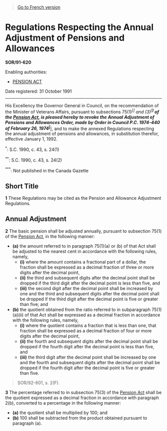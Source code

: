 > [Go to French version](/fr/Règlements/Décrets,%20ordonnances%20et%20règlements%20statutaires/91/620.md)

# Regulations Respecting the Annual Adjustment of Pensions and Allowances

**SOR/91-620**

Enabling authorities: 
- [PENSION ACT](/en/Acts/Revised%20Statutes%20of%20Canada/P/P-6.md)

Date registered: 31 October 1991

----------

His Excellency the Governor General in Council, on the recommendation of the Minister of Veterans Affairs, pursuant to subsections 75(1)<sup><a href='#fn_SOR-91-620_e_hq_6174'>[*]</a></sup> and (3)<sup><a href='#fn_SOR-91-620_e_hq_6175'>[**]</a></sup> of the [Pension Act](/en/Acts/Revised%20Statutes%20of%20Canada/P/P-6.md), is pleased hereby to revoke the Annual Adjustment of Pensions and Allowances Order, made by Order in Council P.C. 1974-440 of February 26, 1974<sup><a href='#fn_SOR-91-620_e_hq_6176'>[***]</a></sup>, and to make the annexed Regulations respecting the annual adjustment of pensions and allowances, in substitution therefor, effective January 1, 1992.

<a name='fn_SOR-91-620_e_hq_6174'><sup>*</sup></a>: S.C. 1990, c. 43, s. 24(1)<br />

<a name='fn_SOR-91-620_e_hq_6175'><sup>**</sup></a>: S.C. 1990, c. 43, s. 24(2)<br />

<a name='fn_SOR-91-620_e_hq_6176'><sup>***</sup></a>: Not published in the Canada Gazette<br />




## Short Title


**1** These Regulations may be cited as the Pension and Allowance Adjustment Regulations.




## Annual Adjustment


**2** The basic pension shall be adjusted annually, pursuant to subsection 75(1) of the [Pension Act](/en/Acts/Revised%20Statutes%20of%20Canada/P/P-6.md), in the following manner:
- **(a)** the amount referred to in paragraph 75(1)(a) or (b) of that Act shall be adjusted to the nearest cent in accordance with the following rules, namely,
	- **(i)** where the amount contains a fractional part of a dollar, the fraction shall be expressed as a decimal fraction of three or more digits after the decimal point,
	- **(ii)** the third and subsequent digits after the decimal point shall be dropped if the third digit after the decimal point is less than five, and
	- **(iii)** the second digit after the decimal point shall be increased by one and the third and subsequent digits after the decimal point shall be dropped if the third digit after the decimal point is five or greater than five; and
- **(b)** the quotient obtained from the ratio referred to in subparagraph 75(1)(a)(ii) of that Act shall be expressed as a decimal fraction in accordance with the following rules, namely,
	- **(i)** where the quotient contains a fraction that is less than one, that fraction shall be expressed as a decimal fraction of four or more digits after the decimal point,
	- **(ii)** the fourth and subsequent digits after the decimal point shall be dropped if the fourth digit after the decimal point is less than five, and
	- **(iii)** the third digit after the decimal point shall be increased by one and the fourth and subsequent digits after the decimal point shall be dropped if the fourth digit after the decimal point is five or greater than five.
> SOR/92-601, s. 2(F).




**3** The percentage referred to in subsection 75(3) of the [Pension Act](/en/Acts/Revised%20Statutes%20of%20Canada/P/P-6.md) shall be the quotient expressed as a decimal fraction in accordance with paragraph 2(b), converted to a percentage in the following manner:
- **(a)** the quotient shall be multiplied by 100; and
- **(b)** 100 shall be subtracted from the product obtained pursuant to paragraph (a).


